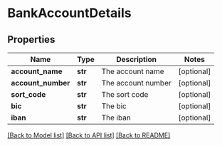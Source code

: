 # BankAccountDetails

## Properties
Name | Type | Description | Notes
------------ | ------------- | ------------- | -------------
**account_name** | **str** | The account name | [optional] 
**account_number** | **str** | The account number | [optional] 
**sort_code** | **str** | The sort code | [optional] 
**bic** | **str** | The bic | [optional] 
**iban** | **str** | The iban | [optional] 

[[Back to Model list]](../README.md#documentation-for-models) [[Back to API list]](../README.md#documentation-for-api-endpoints) [[Back to README]](../README.md)


